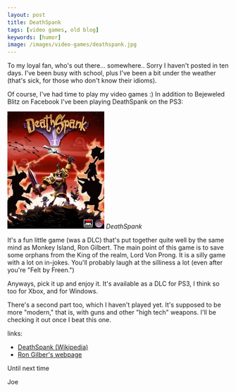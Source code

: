 ```yaml
---
layout: post
title: DeathSpank
tags: [video games, old blog]
keywords: [humor]
image: /images/video-games/deathspank.jpg
---
```


To my loyal fan, who's out there… somewhere.. Sorry I haven't posted in ten days. I've been busy with school, plus I've been a bit under the weather (that's sick, for those who don't know their idioms).

Of course, I've had time to play my video games :) In addition to Bejeweled Blitz on Facebook I've been playing DeathSpank on the PS3:

![DeathSpank](/images/video-games/deathspank.jpg)
*DeathSpank*

It's a fun little game (was a DLC)  that's put together quite well by the same mind as Monkey Island, Ron Gilbert. The main point of this game is to save some orphans from the King of the realm, Lord Von Prong. It is a silly game with a lot on in-jokes. You'll probably laugh at the silliness a lot (even after you're "Felt by Freen.")

Anyways, pick it up and enjoy it. It's available as a DLC for PS3, I think so too for Xbox, and for Windows.

There's a second part too, which I haven't played yet. It's supposed to be more "modern," that is, with guns and other "high tech" weapons. I'll be checking it out once I beat this one.

links:
* [DeathSpank (Wikipedia)](http://en.wikipedia.org/wiki/DeathSpank)
* [Ron Gilber's webpage](http://grumpygamer.com/main)

Until next time

Joe
